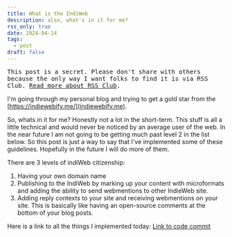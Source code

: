 ```yaml
---
title: What is the IndiWeb
description: also, what's in it for me?
rss_only: true
date: 2024-04-14
tags:
  - post
draft: false
---
```


<aside class="notice">
  <tt>This post is a secret. Please don't share with others because the only way I want folks to find it is via RSS Club.
    <a href="https://daverupert.com/2018/01/welcome-to-rss-club/">Read more about RSS Club</a>.
  </tt>
</aside>

I'm going through my personal blog and trying to get a gold star from the [https://indiewebify.me/](indiewebify.me). 

So, whats in it for me? Honestly not a lot in the short-term. This stuff is all a little technical and would never be noticed by an average user of the web. In the near future I am not going to be getting much past level 2 in the list below. So this post is just a way to say that I've implemented some of these guidelines. Hopefully in the future I will do more of them.

There are 3 levels of indiWeb citizenship:

1. Having your own domain name
1. Publishing to the IndiWeb by marking up your content with microformats and adding the ability to send webmentions to other IndieWeb site.
1. Adding reply contexts to your site and receiving webmentions on your site. This is basically like having an open-source comments at the bottom of your blog posts.

Here is a link to all the things I implemented today: [Link to code commit](https://github.com/andypbrowne/andypbrowne/commit/543b02d86f0af5686cb8b90069f81a548f168044)

